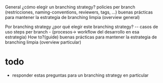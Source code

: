 General
¿cómo elegir un branching strategy?
policies per branch (restricciones, naming-conventions, reviewers, tags, ...)
buenas prácticas para mantener la estrategia de branching limpia (overview general)

Por branching strategy
¿por qué elegir este branching strategy? -- casos de uso
steps per branch - (procesos-> workflow del desarrollo en esa estrategia) How to?(guide)
buenas prácticas para mantener la estrategia de branching limpia (overview particular)

# todo
- responder estas preguntas para un branching strategy en particular

